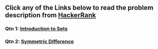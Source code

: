 ## Click any of the Links below to read the problem description from [HackerRank](https://www.hackerrank.com/)

### Qtn 1: [Introduction to Sets](https://www.hackerrank.com/challenges/py-introduction-to-sets/problem?isFullScreen=true)

### Qtn 2: [Symmetric Difference](https://www.hackerrank.com/challenges/symmetric-difference/problem?isFullScreen=true)
